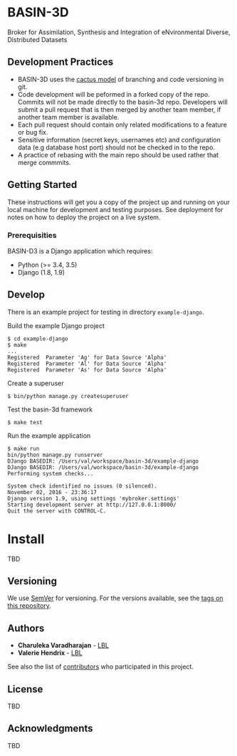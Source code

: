 # BASIN-3D
Broker for Assimilation, Synthesis and Integration of eNvironmental Diverse, Distributed Datasets



## Development Practices

* BASIN-3D uses the [cactus model](https://barro.github.io/2016/02/a-succesful-git-branching-model-considered-harmful/) 
  of branching and code versioning in git. 
* Code development will be peformed in a forked copy of the repo. Commits will not be made directly to the basin-3d repo.  Developers will submit a pull request that is then merged by another team member, if another team member is available.
* Each pull request should contain only related modifications to a feature or bug fix.  
* Sensitive information (secret keys, usernames etc) and configuration data (e.g database host port) should not be checked in to the repo.
* A practice of rebasing with the main repo should be used rather that merge commmits.  

## Getting Started

These instructions will get you a copy of the project up and running on your local machine for 
development and testing purposes. See deployment for notes on how to deploy the project on a live system.

### Prerequisities

BASIN-D3 is a Django application which requires:

* Python (>= 3.4, 3.5)
* Django (1.8, 1.9)

## Develop
There is an example project for testing in directory `example-django`. 
   
Build the example Django project

    $ cd example-django
    $ make
    ...
    Registered  Parameter 'Ag' for Data Source 'Alpha'
    Registered  Parameter 'Al' for Data Source 'Alpha'
    Registered  Parameter 'As' for Data Source 'Alpha'
    
Create a superuser

    $ bin/python manage.py createsuperuser
    
Test the basin-3d framework

    $ make test
    
Run the example application

    $ make run
    bin/python manage.py runserver
    DJango BASEDIR: /Users/val/workspace/basin-3d/example-django
    DJango BASEDIR: /Users/val/workspace/basin-3d/example-django
    Performing system checks...
    
    System check identified no issues (0 silenced).
    November 02, 2016 - 23:36:17
    Django version 1.9, using settings 'mybroker.settings'
    Starting development server at http://127.0.0.1:8000/
    Quit the server with CONTROL-C.

# Install
 
TBD

## Versioning

We use [SemVer](http://semver.org/) for versioning. For the versions available, 
see the [tags on this repository](https://github.com/Watershed-Function-SFA/wfsfa-broker/tags). 

## Authors

* **Charuleka Varadharajan** - [LBL](http://eesa.lbl.gov/profiles/charuleka-varadharajan/)
* **Valerie Hendrix**  - [LBL](https://dst.lbl.gov/people.php?p=ValHendrix)

See also the list of [contributors](contributors.txt) who 
participated in this project.

## License

TBD

## Acknowledgments

TBD
